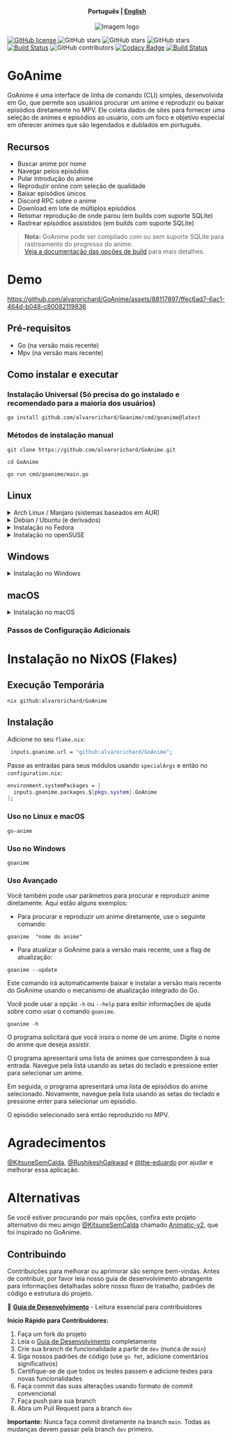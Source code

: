 <h4 align="center">
    <p>
        <b>Рortuguês</b> |
        <a href="https://github.com/alvarorichard/GoAnime/blob/main/README.md">English</a>
    </p>
</h4>

<p align="center">
  <img src="https://github.com/alvarorichard/GoAnime/assets/102667323/49600255-d5a2-4405-81d1-a08cebae569a" alt="Imagem logo" />
</p>

[![GitHub license](https://img.shields.io/github/license/alvarorichard/GoAnime)
](alvarorichard/GoAnime/blob/master/LICENSE)
![GitHub stars](https://img.shields.io/github/stars/alvarorichard/GoAnime)
![GitHub stars](https://img.shields.io/github/last-commit/alvarorichard/GoAnime)
![GitHub stars](https://img.shields.io/github/forks/alvarorichard/GoAnime?style=social)
[![Build Status](https://github.com/alvarorichard/GoAnime/actions/workflows/ci.yml/badge.svg)](https://github.com/alvarorichard/GoAnime/actions)
![GitHub contributors](https://img.shields.io/github/contributors/alvarorichard/GoAnime)
[![Codacy Badge](https://app.codacy.com/project/badge/Grade/9923765cb2854ae39af6b567996aad43)](https://app.codacy.com/gh/alvarorichard/GoAnime/dashboard?utm_source=gh&utm_medium=referral&utm_content=&utm_campaign=Badge_grade)
[![Build Status](https://app.travis-ci.com/alvarorichard/GoAnime.svg?branch=main)](https://app.travis-ci.com/alvarorichard/GoAnime)

# GoAnime

GoAnime é uma interface de linha de comando (CLI) simples, desenvolvida em Go, que permite aos usuários procurar um anime e reproduzir ou baixar episódios diretamente no MPV. Ele coleta dados de sites para fornecer uma seleção de animes e episódios ao usuário, com um foco e objetivo especial em oferecer animes que são legendados e dublados em português.

## Recursos

- Buscar anime por nome
- Navegar pelos episódios
- Pular introdução do anime
- Reproduzir online com seleção de qualidade
- Baixar episódios únicos
- Discord RPC sobre o anime
- Download em lote de múltiplos episódios
- Retomar reprodução de onde parou (em builds com suporte SQLite)
- Rastrear episódios assistidos (em builds com suporte SQLite)

> **Nota:** GoAnime pode ser compilado com ou sem suporte SQLite para rastreamento do progresso do anime.  
> [Veja a documentação das opções de build](docs/BUILD_OPTIONS.md) para mais detalhes.

# Demo

<https://github.com/alvarorichard/GoAnime/assets/88117897/ffec6ad7-6ac1-464d-b048-c80082119836>

## Pré-requisitos

- Go (na versão mais recente)
- Mpv (na versão mais recente)

## Como instalar e executar

### Instalação Universal (Só precisa do go instalado e recomendado para a maioria dos usuários)

```shell
go install github.com/alvarorichard/Goanime/cmd/goanime@latest
```

### Métodos de instalação manual

```shell
git clone https://github.com/alvarorichard/GoAnime.git
```

```shell
cd GoAnime
```

```shell
go run cmd/goanime/main.go
```

## Linux

<details>
<summary>Arch Linux / Manjaro (sistemas baseados em AUR)</summary>

Usando Yay:

```bash
yay -S goanime
```

ou usando Paru:

```bash
paru -S goanime
```

Ou, para clonar e instalar manualmente:

```bash
git clone https://aur.archlinux.org/goanime.git
cd goanime
makepkg -si
sudo pacman -S mpv
```

</details>

<details>
<summary>Debian / Ubuntu (e derivados)</summary>

```bash
sudo apt update
sudo apt install mpv

# Para sistemas x86_64:
curl -Lo goanime https://github.com/alvarorichard/GoAnime/releases/latest/download/goanime-linux

chmod +x goanime
sudo mv goanime /usr/bin/
goanime
```

</details>

<details>
<summary>Instalação no Fedora</summary>

```bash
sudo dnf update
sudo dnf install mpv

# Para sistemas x86_64:
curl -Lo goanime https://github.com/alvarorichard/GoAnime/releases/latest/download/goanime-linux

chmod +x goanime
sudo mv goanime /usr/bin/
goanime
```

</details>

<details>
<summary>Instalação no openSUSE</summary>

```bash
sudo zypper refresh
sudo zypper install mpv

# Para sistemas x86_64:
curl -Lo goanime https://github.com/alvarorichard/GoAnime/releases/latest/download/goanime-linux

chmod +x goanime
sudo mv goanime /usr/bin/
goanime
```

</details>

## Windows

<details>
<summary>Instalação no Windows</summary>

> **Altamente Recomendado:** Use o instalador para a melhor experiência no Windows.

Opção 1: Usando o instalador (Recomendado)

- Baixe e execute o [Instalador do Windows](https://github.com/alvarorichard/GoAnime/releases/latest/download/GoAnimeInstaller.exe)

Opção 2: Executável independente

- Baixe o executável apropriado para seu sistema na [versão mais recente](https://github.com/alvarorichard/GoAnime/releases/latest)

</details>

## macOS

<details>
<summary>Instalação no macOS</summary>

Primeiro, instale o mpv usando o Homebrew:

```bash
# Instale o Homebrew se você ainda não tiver
/bin/bash -c "$(curl -fsSL https://raw.githubusercontent.com/Homebrew/install/HEAD/install.sh)"

# Instale o mpv
brew install mpv

# Baixe e instale o GoAnime
curl -Lo goanime https://github.com/alvarorichard/GoAnime/releases/latest/download/goanime-apple-darwin

chmod +x goanime
sudo mv goanime /usr/local/bin/
goanime
```

Instalação alternativa usando MacPorts:

```bash
# Instale o mpv usando MacPorts
sudo port install mpv

# Baixe e instale o GoAnime
curl -Lo goanime https://github.com/alvarorichard/GoAnime/releases/latest/download/goanime-apple-darwin

chmod +x goanime
sudo mv goanime /usr/local/bin/
goanime
```

</details>

### Passos de Configuração Adicionais

# Instalação no NixOS (Flakes)

## Execução Temporária

```shell
nix github:alvarorichard/GoAnime
```

## Instalação

Adicione no seu `flake.nix`:

```nix
 inputs.goanime.url = "github:alvarorichard/GoAnime";
```

Passe as entradas para seus módulos usando `specialArgs` e então no `configuration.nix`:

```nix
environment.systemPackages = [
  inputs.goanime.packages.${pkgs.system}.GoAnime
];
```

### Uso no Linux e macOS

```shell
go-anime
```

### Uso no Windows

```shell
goanime
```

### Uso Avançado

Você também pode usar parâmetros para procurar e reproduzir anime diretamente. Aqui estão alguns exemplos:

- Para procurar e reproduzir um anime diretamente, use o seguinte comando:

```shell
goanime  "nome do anime"
```

- Para atualizar o GoAnime para a versão mais recente, use a flag de atualização:

```shell
goanime --update
```

Este comando irá automaticamente baixar e instalar a versão mais recente do GoAnime usando o mecanismo de atualização integrado do Go.

Você pode usar a opção `-h` ou `--help` para exibir informações de ajuda sobre como usar o comando `goanime`.

```shell
goanime -h
```

O programa solicitará que você insira o nome de um anime. Digite o nome do anime que deseja assistir.

O programa apresentará uma lista de animes que correspondem à sua entrada. Navegue pela lista usando as setas do teclado e pressione enter para selecionar um anime.

Em seguida, o programa apresentará uma lista de episódios do anime selecionado. Novamente, navegue pela lista usando as setas do teclado e pressione enter para selecionar um episódio.

O episódio selecionado será então reproduzido no MPV.

# Agradecimentos

[@KitsuneSemCalda](https://github.com/KitsuneSemCalda), [@RushikeshGaikwad](https://github.com/Wraient) e [@the-eduardo](https://github.com/the-eduardo) por ajudar e melhorar essa aplicação.

# Alternativas

Se você estiver procurando por mais opções, confira este projeto alternativo do meu amigo [@KitsuneSemCalda](https://github.com/KitsuneSemCalda) chamado [Animatic-v2](https://github.com/KitsuneSemCalda/Animatic-v2), que foi inspirado no GoAnime.

## Contribuindo

Contribuições para melhorar ou aprimorar são sempre bem-vindas. Antes de contribuir, por favor leia nosso guia de desenvolvimento abrangente para informações detalhadas sobre nosso fluxo de trabalho, padrões de código e estrutura do projeto.

📖 **[Guia de Desenvolvimento](docs/Development.md)** - Leitura essencial para contribuidores

**Início Rápido para Contribuidores:**

1. Faça um fork do projeto
2. Leia o [Guia de Desenvolvimento](docs/Development.md) completamente
3. Crie sua branch de funcionalidade a partir de `dev` (nunca de `main`)
4. Siga nossos padrões de código (use `go fmt`, adicione comentários significativos)
5. Certifique-se de que todos os testes passem e adicione testes para novas funcionalidades
6. Faça commit das suas alterações usando formato de commit convencional
7. Faça push para sua branch
8. Abra um Pull Request para a branch `dev`

**Importante:** Nunca faça commit diretamente na branch `main`. Todas as mudanças devem passar pela branch `dev` primeiro.
